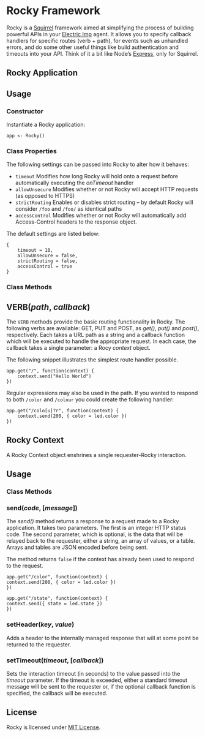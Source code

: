 # Rocky Framework

Rocky is a [Squirrel](http://squirrel-lang.org) framework aimed at simplifying the process of building powerful APIs in your [Electric Imp](http://electricimp.com) agent. It allows you to specify callback handlers for specific routes (verb + path), for events such as unhandled errors, and do some other useful things like build authentication and timeouts into your API. Think of it a bit like Node’s [Express](http://expressjs.com), only for Squirrel.

## Rocky Application

## Usage

### Constructor

Instantiate a Rocky application:

```squirrel
app <- Rocky()
```

### Class Properties

The following settings can be passed into Rocky to alter how it behaves:

- ```timeout``` Modifies how long Rocky will hold onto a request before automatically executing the *onTimeout* handler
- ```allowUnsecure``` Modifies whether or not Rocky will accept HTTP requests (as opposed to HTTPS)
- ```strictRouting``` Enables or disables strict routing &ndash; by default Rocky will consider `/foo` and `/foo/` as identical paths
- ```accessControl``` Modifies whether or not Rocky will automatically add Access-Control headers to the response object.

The default settings are listed below:

```squirrel
{
	timeout = 10,
	allowUnsecure = false,
	strictRouting = false,
	accessControl = true
}
```

### Class Methods

## VERB(*path*, *callback*)

The ```VERB``` methods provide the basic routing functionality in Rocky. The following verbs are available: GET, PUT and POST, as *get()*, *put()* and *post()*, respectively. Each takes a URL path as a string and a callback function which will be executed to handle the appropriate request. In each case, the callback takes a single parameter: a Rocy *context* object.

The following snippet illustrates the simplest route handler possible.

```squirrel
app.get("/", function(context) {
	context.send("Hello World")
})
```

Regular expressions may also be used in the path. If you wanted to respond to both `/color` and `/colour` you could create the following handler:

```squirrel
app.get("/colo[u]?r", function(context) {
	context.send(200, { color = led.color })
})
```

## Rocky Context

A Rocky Context object enshrines a single requester-Rocky interaction.

## Usage

### Class Methods

### send(*code*, [*message*])

The *send()* method returns a response to a request made to a Rocky application. It takes two parameters. The first is an integer HTTP status code. The second parameter, which is optional, is the data that will be relayed back to the requester, either a string, an array of values, or a table. Arrays and tables are JSON encoded before being sent.

The method returns `false` if the context has already been used to respond to the request.

```
app.get("/color", function(context) {
context.send(200, { color = led.color })
})

app.get("/state", function(context) {
context.send({ state = led.state })
})
```

### setHeader(*key*, *value*)

Adds a header to the internally managed response that will at some point be returned to the requester.

### setTimeout(*timeout*, [*callback*])

Sets the interaction timeout (in seconds) to the value passed into the *timeout* parameter. If the timeout is exceeded, either a standard timeout message will be sent to the requester or, if the optional callback function is specified, the callback will be executed. 

## License

Rocky is licensed under [MIT License](./LICENSE).

